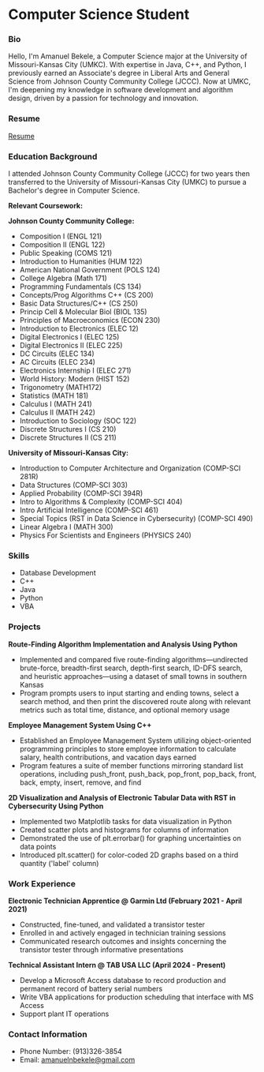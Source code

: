 # Computer Science Student

### Bio

Hello, I'm Amanuel Bekele, a Computer Science major at the University of Missouri-Kansas City (UMKC). With expertise in Java, C++, and Python, I previously earned an Associate's degree in Liberal Arts and General Science from Johnson County Community College (JCCC). Now at UMKC, I'm deepening my knowledge in software development and algorithm design, driven by a passion for technology and innovation.

### Resume
[Resume](file:///C:/Users/amanu/Downloads/Industry%20Resume%20(1).pdf)

### Education Background

I attended Johnson County Community College (JCCC) for two years then transferred to the University of Missouri-Kansas City (UMKC) to pursue a Bachelor's degree in Computer Science. 

**Relevant Coursework:**

**Johnson County Community College:**
- Composition I (ENGL 121)
- Composition II (ENGL 122)
- Public Speaking (COMS 121)
- Introduction to Humanities (HUM 122)
- American National Government (POLS 124)
- College Algebra (Math 171)
- Programming Fundamentals (CS 134)
- Concepts/Prog Algorithms C++ (CS 200)
- Basic Data Structures/C++ (CS 250)
- Princip Cell & Molecular Biol (BIOL 135)
- Principles of Macroeconomics (ECON 230)
- Introduction to Electronics (ELEC 12)
- Digital Electronics I (ELEC 125)
- Digital Electronics II (ELEC 225)
- DC Circuits (ELEC 134)
- AC Circuits (ELEC 234)
- Electronics Internship I (ELEC 271)
- World History: Modern (HIST 152)
- Trigonometry (MATH172)
- Statistics (MATH 181)
- Calculus I (MATH 241)
- Calculus II (MATH 242)
- Introduction to Sociology (SOC 122)
- Discrete Structures I (CS 210)
- Discrete Structures II (CS 211)

**University of Missouri-Kansas City:** 
- Introduction to Computer Architecture and Organization (COMP-SCI 281R)
- Data Structures (COMP-SCI 303)
- Applied Probability (COMP-SCI 394R)
- Intro to Algorithms & Complexity (COMP-SCI 404)
- Intro Artificial Intelligence (COMP-SCI 461)
- Special Topics (RST in Data Science in Cybersecurity) (COMP-SCI 490)
- Linear Algebra I (MATH 300)
- Physics For Scientists and Engineers (PHYSICS 240)

### Skills

- Database Development
- C++
- Java
- Python
- VBA

### Projects

**Route-Finding Algorithm Implementation and Analysis Using Python**
- Implemented and compared five route-finding algorithms—undirected brute-force, breadth-first search, depth-first search, ID-DFS search, and heuristic approaches—using a dataset of small towns in southern Kansas
- Program prompts users to input starting and ending towns, select a search method, and then print the discovered route along with relevant metrics such as total time, distance, and optional memory usage

**Employee Management System Using C++**
- Established an Employee Management System utilizing object-oriented programming principles to store employee information to calculate salary, health contributions, and vacation days earned
- Program features a suite of member functions mirroring standard list operations, including push_front, push_back, pop_front, pop_back, front, back, empty, insert, remove, and find

**2D Visualization and Analysis of Electronic Tabular Data with RST in Cybersecurity Using Python**
- Implemented two Matplotlib tasks for data visualization in Python
- Created scatter plots and histograms for columns of information
- Demonstrated the use of plt.errorbar() for graphing uncertainties on data points
- Introduced plt.scatter() for color-coded 2D graphs based on a third quantity ('label' column)

### Work Experience

**Electronic Technician Apprentice @ Garmin Ltd (February 2021 - April 2021)**
- Constructed, fine-tuned, and validated a transistor tester
- Enrolled in and actively engaged in technician training sessions
- Communicated research outcomes and insights concerning the transistor tester through informative presentations

**Technical Assistant Intern @ TAB USA LLC (April 2024 - Present)**
- Develop a Microsoft Access database to record production and permanent record of battery serial numbers
- Write VBA applications for production scheduling that interface with MS Access
- Support plant IT operations

### Contact Information

- Phone Number: (913)326-3854
- Email: amanuelnbekele@gmail.com

